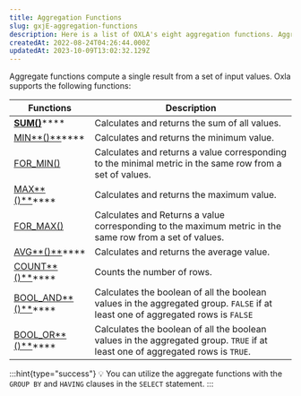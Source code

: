 ```yaml
---
title: Aggregation Functions
slug: gxjE-aggregation-functions
description: Here is a list of OXLA's eight aggregation functions. Aggregate functions compute a single result from a set of input values. Learn more with this guide.
createdAt: 2022-08-24T04:26:44.000Z
updatedAt: 2023-10-09T13:02:32.129Z
---
```


Aggregate functions compute a single result from a set of input values. Oxla supports the following functions:

| **Functions**                                        | **Description**                                                                                                                 |
| ---------------------------------------------------- | ------------------------------------------------------------------------------------------------------------------------------- |
| [**SUM()**](https://docs.oxla.com/sum)****           | Calculates and returns the sum of all values.                                                                                   |
| [MIN**()**](https://docs.oxla.com/min)****           | Calculates and returns the minimum value.                                                                                       |
| [FOR\_MIN()](https://docs.oxla.com/formin)           | Calculates and returns a value corresponding to the minimal metric in the same row from a set of values.                        |
| [MAX**()**](https://docs.oxla.com/max)****           | Calculates and returns the maximum value.                                                                                       |
| [FOR\_MAX()](https://docs.oxla.com/formax)           | Calculates and Returns a value corresponding to the maximum metric in the same row from a set of values.                        |
| [AVG**()**](https://docs.oxla.com/avg)****           | Calculates and returns the average value.                                                                                       |
| [COUNT**()**](https://docs.oxla.com/count)****       | Counts the number of rows.                                                                                                      |
| [BOOL\_AND**()**](https://docs.oxla.com/booland)**** | Calculates the boolean of all the boolean values in the aggregated group. `FALSE` if at least one of aggregated rows is `FALSE` |
| [BOOL\_OR**()**](https://docs.oxla.com/boolor)****   | Calculates the boolean of all the boolean values in the aggregated group. `TRUE` if at least one of aggregated rows is `TRUE`.  |

:::hint{type="success"}
💡 You can utilize the aggregate functions with the `GROUP BY` and `HAVING` clauses in the `SELECT` statement.&#x20;
:::

